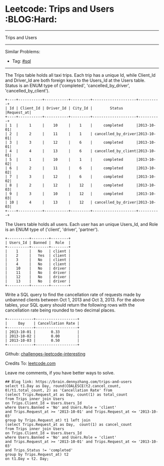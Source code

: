 # Leetcode: Trips and Users     :BLOG:Hard:


---

Trips and Users  

---

Similar Problems:  
-   Tag: [#sql](https://brain.dennyzhang.com/tag/sql)

---

The Trips table holds all taxi trips. Each trip has a unique Id, while Client\_Id and Driver\_Id are both foreign keys to the Users\_Id at the Users table. Status is an ENUM type of ('completed', 'cancelled\_by\_driver', 'cancelled\_by\_client').  

    +----+-----------+-----------+---------+--------------------+----------+
    | Id | Client_Id | Driver_Id | City_Id |        Status      |Request_at|
    +----+-----------+-----------+---------+--------------------+----------+
    | 1  |     1     |    10     |    1    |     completed      |2013-10-01|
    | 2  |     2     |    11     |    1    | cancelled_by_driver|2013-10-01|
    | 3  |     3     |    12     |    6    |     completed      |2013-10-01|
    | 4  |     4     |    13     |    6    | cancelled_by_client|2013-10-01|
    | 5  |     1     |    10     |    1    |     completed      |2013-10-02|
    | 6  |     2     |    11     |    6    |     completed      |2013-10-02|
    | 7  |     3     |    12     |    6    |     completed      |2013-10-02|
    | 8  |     2     |    12     |    12   |     completed      |2013-10-03|
    | 9  |     3     |    10     |    12   |     completed      |2013-10-03| 
    | 10 |     4     |    13     |    12   | cancelled_by_driver|2013-10-03|
    +----+-----------+-----------+---------+--------------------+----------+

The Users table holds all users. Each user has an unique Users\_Id, and Role is an ENUM type of ('client', 'driver', 'partner').  

    +----------+--------+--------+
    | Users_Id | Banned |  Role  |
    +----------+--------+--------+
    |    1     |   No   | client |
    |    2     |   Yes  | client |
    |    3     |   No   | client |
    |    4     |   No   | client |
    |    10    |   No   | driver |
    |    11    |   No   | driver |
    |    12    |   No   | driver |
    |    13    |   No   | driver |
    +----------+--------+--------+

Write a SQL query to find the cancellation rate of requests made by unbanned clients between Oct 1, 2013 and Oct 3, 2013. For the above tables, your SQL query should return the following rows with the cancellation rate being rounded to two decimal places.  

    +------------+-------------------+
    |     Day    | Cancellation Rate |
    +------------+-------------------+
    | 2013-10-01 |       0.33        |
    | 2013-10-02 |       0.00        |
    | 2013-10-03 |       0.50        |
    +------------+-------------------+

Github: [challenges-leetcode-interesting](https://github.com/DennyZhang/challenges-leetcode-interesting/tree/master/trips-and-users)  

Credits To: [leetcode.com](https://leetcode.com/problems/trips-and-users/description/)  

Leave me comments, if you have better ways to solve.  

    ## Blog link: https://brain.dennyzhang.com/trips-and-users
    select t1.Day as Day, round(COALESCE(t2.cancel_count, 0)/t1.total_count, 2) as 'Cancellation Rate' from
    (select Trips.Request_at as Day, count(1) as total_count
    from Trips inner join Users
    on Trips.Client_Id = Users.Users_Id
    where Users.Banned = 'No' and Users.Role = 'client'
    and Trips.Request_at >= '2013-10-01' and Trips.Request_at <= '2013-10-03'
    group by Trips.Request_at) t1 left join
    (select Trips.Request_at as Day,  count(1) as cancel_count
    from Trips inner join Users
    on Trips.Client_Id = Users.Users_Id
    where Users.Banned = 'No' and Users.Role = 'client'
    and Trips.Request_at >= '2013-10-01' and Trips.Request_at <= '2013-10-03'
    and Trips.Status != 'completed'
    group by Trips.Request_at) t2
    on t1.Day = t2. Day;